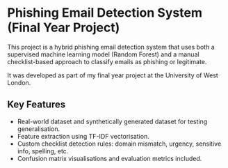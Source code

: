 # Phishing Email Detection System (Final Year Project)

This project is a hybrid phishing email detection system that uses both a supervised machine learning model (Random Forest) and a manual checklist-based approach to classify emails as phishing or legitimate.

It was developed as part of my final year project at the University of West London.

## Key Features
- Real-world dataset and synthetically generated dataset for testing generalisation.
- Feature extraction using TF-IDF vectorisation.
- Custom checklist detection rules: domain mismatch, urgency, sensitive info, spelling, etc.
- Confusion matrix visualisations and evaluation metrics included.
